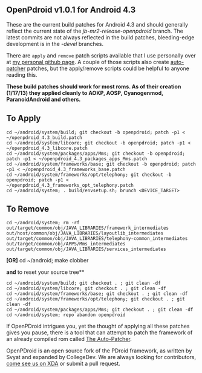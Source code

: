 ## OpenPdroid v1.0.1 for Android 4.3


These are the current build patches for Android 4.3 and should generally reflect the
current state of the _jb-mr2-release-openpdroid_ branch.
The latest commits are not always reflected in the build patches, bleeding-edge development is in the _-devel_ branches.

There are ```apply``` and ```remove``` patch scripts available that I use personally over at [my personal github page](https://github.com/mateor/patchScripts). A couple of those scripts also create [auto-patcher](https://www.github.com/mateor/auto-patcher) patches, but the apply/remove scripts could be helpful to anyone reading this.

__These build patches should work for most roms. As of their creation (1/17/13) they applied cleanly to AOKP, AOSP, Cyanogenmod, ParanoidAndroid and others.__


To Apply
--------------
	cd ~/android/system/build; git checkout -b openpdroid; patch -p1 < ~/openpdroid_4.3_build.patch
	cd ~/android/system/libcore; git checkout -b openpdroid; patch -p1 < ~/openpdroid_4.3_libcore.patch
	cd ~/android/system/packages/apps/Mms; git checkout -b openpdroid; patch -p1 < ~/openpdroid_4.3_packages_apps_Mms.patch
	cd ~/android/system/frameworks/base; git checkout -b openpdroid; patch -p1 < ~/openpdroid_4.3_frameworks_base.patch
	cd ~/android/system/frameworks/opt/telephony; git checkout -b openpdroid; patch -p1 < ~/openpdroid_4.3_frameworks_opt_telephony.patch
	cd ~/android/system; . build/envsetup.sh; brunch <DEVICE_TARGET>


To Remove
--------------
	cd ~/android/system; rm -rf out/target/common/obj/JAVA_LIBRARIES/framework_intermediates out/host/common/obj/JAVA_LIBRARIES/layoutlib_intermediates out/target/common/obj/JAVA_LIBRARIES/telephony-common_intermediates out/target/common/obj/APPS/Mms_intermediates out/target/common/obj/JAVA_LIBRARIES/services_intermediates

**[OR]** 	cd ~/android; make clobber

**and** to reset your source tree**

	cd ~/android/system/build; git checkout . ; git clean -df
	cd ~/android/system/libcore; git checkout . ; git clean -df
	cd ~/android/system/frameworks/base; git checkout . ; git clean -df
	cd ~/android/system/frameworks/opt/telephony; git checkout . ; git clean -df
	cd ~/android/system/packages/apps/Mms; git checkout . ; git clean -df
	cd ~/android/system; repo abandon openpdroid

If OpenPDroid intrigues you, yet the thought of applying all these patches gives you
pause, there is a tool that can attempt to patch the framework of an already compiled
rom called [The Auto-Patcher](http://forum.xda-developers.com/showthread.php?p=32155918#post32155918). 


OpenPDroid is an open source fork of the PDroid framework, as written by Svyat and expanded by CollegeDev. We are always looking for contributors, [come see us on XDA](http://forum.xda-developers.com/showthread.php?t=2098156) or submit a pull request.
